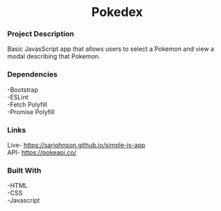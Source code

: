 # <h1 align="center">Pokedex</h1>
### Project Description
Basic JavasScript app that allows users to select a Pokemon and view a modal describing that Pokemon.
### Dependencies
-Bootstrap
</br>
-ESLint
</br>
-Fetch Polyfill
</br>
-Promise Polyfill
### Links
Live- https://sarjohnson.github.io/simple-js-app
</br>
API- https://pokeapi.co/
### Built With
-HTML
</br>
-CSS
</br>
-Javascript